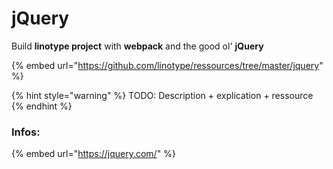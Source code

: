 # jQuery

Build **linotype project** with **webpack** and the good ol' **jQuery**

{% embed url="https://github.com/linotype/ressources/tree/master/jquery" %}

{% hint style="warning" %}
TODO: Description + explication + ressource
{% endhint %}

### Infos:

{% embed url="https://jquery.com/" %}




